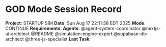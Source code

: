 # GOD Mode Session Record
**Project**: STARTUP SIM
**Date**: Sun Aug 17 22:11:38 EDT 2025
**Mode**: CONTINUE
**Requirements**: 
**Agents**: @agent-system-coordinator @nextjs-ui-architect @README @simulation-engine-expert @supabase-db-architect @three-js-specialist 
**Last Task**: 
